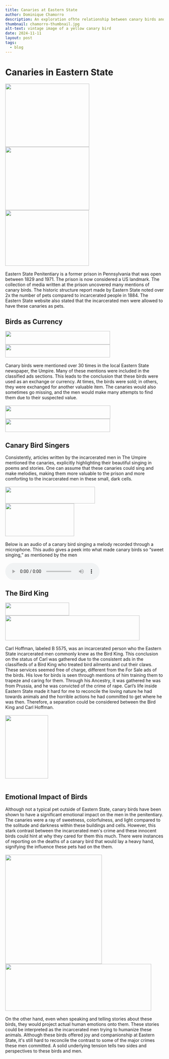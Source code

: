 ```yaml
---
title: Canaries at Eastern State
author: Dominique Chamorro
description: An exploration ofhte relationship between canary birds and the incarcerated men at the Eastern State Penitentiary as seen through The Umpire. An in depth look at the different publications and mentions of the birds written by the men of the prison.
thumbnail: chamorro-thumbnail.jpg
alt-text: vintage image of a yellow canary bird 
date: 2024-11-11
layout: post
tags:
  - blog
---
```

# Canaries in Eastern State
<img src="/assests/img/canary_bird_1.jpg" width="267" height="201">
<img src="/assests/img/black_canary.jpg"  width="267" height="201">
<img src="/assests/img/bird_cage.jpg" width="266" height="177">
<br></br>
Eastern State Penitentiary is a former prison in Pennsylvania that was open between 1829 and 1971. The prison is now considered a US landmark. The collection of media written at the prison uncovered many mentions of canary birds. The historic structure report made by Eastern State noted over 2x the number of pets compared to incarcerated people in 1884. The Eastern State website also stated that the incarcerated men were allowed to have these canaries as pets. 

## Birds as Currency
<img src="/assests/img/forsale.jpeg" width="333" height="43">
<img src="/assests/img/lostcanary.jpeg"  width="333" height="41">
<br></br>
Canary birds were mentioned over 30 times in the local Eastern State newspaper, the Umpire. Many of these mentions were included in the classified ads sections. This leads to the conclusion that these birds were used as an exchange or currency. At times, the birds were sold; in others, they were exchanged for another valuable item. The canaries would also sometimes go missing, and the men would make many attempts to find them due to their suspected value.
<br></br>
<img src="/assests/img/lost2.jpeg" width="334" height="42">
<img src="/assests/img/forexchange.jpeg" width="333" height="42">

## Canary Bird Singers
Consistently, articles written by the incarcerated men in The Umpire mentioned the canaries, explicitly highlighting their beautiful singing in poems and stories. One can assume that these canaries could sing and make melodies, making them more valuable to the prison and more comforting to the incarcerated men in these small, dark cells.
<br></br>
<img src="/assests/img/forsalesinger.jpeg" width="285" height="53">
<img src="/assests/img/tombsangel.jpeg" width="219" height="104">
<br></br>
Below is an audio of a canary bird singing a melody recorded through a microphone. This audio gives a peek into what made canary birds so “sweet singing,” as mentioned by the men
<br></br>
<audio controls>
  <source src="/assests/img/audiobird.ogg" type="audio/ogg">
  <source src="/assests/img/audiobird.mp3" type="audio/mpeg">
</audio>

## The Bird King
<img src="/assests/img/birdking1.jpeg" width="203" height="41">
<img src="/assests/img/birdking2.jpeg" width="427" height="79">
<br></br>
Carl Hoffman, labeled B 5575, was an incarcerated person who the Eastern State incarcerated men commonly knew as the Bird King. This conclusion on the status of Carl was gathered due to the consistent ads in the classifieds of a Bird King who treated bird ailments and cut their claws. These services seemed free of charge, different from the For Sale ads of the birds. His love for birds is seen through mentions of him training them to trapeze and caring for them. Through his Ancestry, it was gathered he was from Prussia, and he was convicted of the crime of rape. Carl’s life inside Eastern State made it hard for me to reconcile the loving nature he had towards animals and the horrible actions he had committed to get where he was then. Therefore, a separation could be considered between the Bird King and Carl Hoffman.
<br></br>
<img src="/assests/img/ancestry.jpeg" width="136" height="201">
<br></br>

## Emotional Impact of Birds
Although not a typical pet outside of Eastern State, canary birds have been shown to have a significant emotional impact on the men in the penitentiary. The canaries were a ray of sweetness, colorfulness, and light compared to the solitude and darkness within these buildings and cells. However, this stark contrast between the incarcerated men's crime and these innocent birds could hint at why they cared for them this much. There were instances of reporting on the deaths of a canary bird that would lay a heavy hand, signifying the influence these pets had on the them. 
<br></br>
<img src="/assests/img/canarystory.jpeg" width="307" height="347">
<img src="/assests/img/funeralbird.jpeg" width="464" height="149">
<br></br>
On the other hand, even when speaking and telling stories about these birds, they would project actual human emotions onto them. These stories could be interpreted as the incarcerated men trying to humanize these animals. Although these birds offered joy and companionship at Eastern State, it's still hard to reconcile the contrast to some of the major crimes these men committed. A solid underlying tension tells two sides and perspectives to these birds and men.
